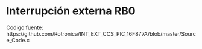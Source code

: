 <h1>Interrupción externa RB0</h1>
<p>
  Codigo fuente: https://github.com/Rotronica/INT_EXT_CCS_PIC_16F877A/blob/master/Source_Code.c
</p>

